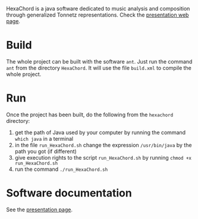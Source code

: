 HexaChord is a java software dedicated to music analysis and composition through generalized Tonnetz representations. Check the [presentation web page](https://louisbigo.com/hexachord).

# Build

The whole project can be built with the software `ant`. Just run the command `ant` from the directory `HexaChord`. It will use the file `build.xml` to compile the whole project.

# Run

Once the project has been built, do the following from the `hexachord` directory:

1. get the path of Java used by your computer by running the command `which java` in a terminal
2. in the file `run_HexaChord.sh` change the expression `/usr/bin/java` by the path you got (if different)
3. give execution rights to the script `run_HexaChord.sh` by running `chmod +x run_HexaChord.sh`
4. run the command `./run_HexaChord.sh`

# Software documentation

See the [presentation page](https://louisbigo.com/hexachord).
